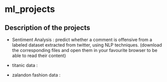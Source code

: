 # ml_projects

## Description of the projects

- Sentiment Analysis : predict whether a comment is offensive from a labeled dataset extracted from twitter,
  using NLP techniques. (download the corresponding files and open them in your favourite browser to be able to read their content)

- titanic data :

- zalandon fashion data :
